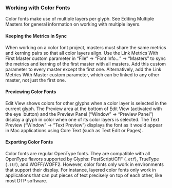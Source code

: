 ### Working with Color Fonts

Color fonts make use of multiple layers per glyph.
See Editing Multiple Masters for general information on working with multiple layers.

#### Keeping the Metrics in Sync

When working on a color font project, masters must share the same metrics and kerning pairs so that all color layers align.
Use the Link Metrics With First Master custom parameter in “File” → “Font Info…” → “Masters” to sync the metrics and kerning of the first master with all masters.
Add this custom parameter to every master except the first one.
Alternatively, add the Link Metrics With Master custom parameter, which can be linked to any other master, not just the first one.

#### Previewing Color Fonts

Edit View shows colors for other glyphs when a color layer is selected in the current glyph.
The Preview area at the bottom of Edit View (activated with the eye  button) and the Preview Panel (“Window” → “Preview Panel”) display a glyph in color when one of its color layers is selected.
The Text Preview (“Window” → “Text Preview”) displays the font as it would appear in Mac applications using Core Text (such as Text Edit or Pages).

#### Exporting Color Fonts

Color fonts are regular OpenType fonts.
They are compatible with all OpenType flavors supported by Glyphs: PostScript/CFF (`.otf`), TrueType (`.ttf`), and WOFF/WOFF2.
However, color fonts only work in environments that support their display.
For instance, layered color fonts only work in applications that can put pieces of text precisely on top of each other, like most DTP software.